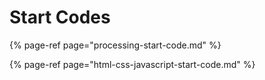 # Start Codes

{% page-ref page="processing-start-code.md" %}

{% page-ref page="html-css-javascript-start-code.md" %}


